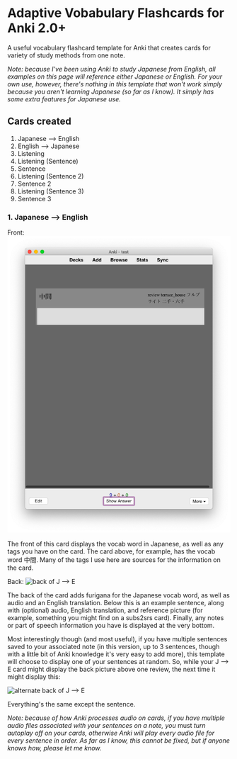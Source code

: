 # Adaptive Vobabulary Flashcards for Anki 2.0+

A useful vocabulary flashcard template for Anki that creates cards for variety of study methods from one note.

_Note: because I've been using Anki to study Japanese from English, all examples on this page will reference either Japanese or English. For your own use, however, there's nothing in this template that won't work simply because you aren't learning Japanese (so far as I know). It simply has some extra features for Japanese use._

## Cards created

1. Japanese --> English
2. English --> Japanese
3. Listening
4. Listening (Sentence)
5. Sentence
6. Listening (Sentence 2)
7. Sentence 2
8. Listening (Sentence 3)
9. Sentence 3

### 1. Japanese --> English

Front:
![front of J --> E](img/JE_front.png)

The front of this card displays the vocab word in Japanese, as well as any tags you have on the card. The card above, for example, has the vocab word 中間. Many of the tags I use here are sources for the information on the card.

Back:
![back of J --> E](back_1.png)

The back of the card adds furigana for the Japanese vocab word, as well as audio and an English translation. Below this is an example sentence, along with (optional) audio, English translation, and reference picture (for example, something you might find on a subs2srs card). Finally, any notes or part of speech information you have is displayed at the very bottom.

Most interestingly though (and most useful), if you have multiple sentences saved to your associated note (in this version, up to 3 sentences, though with a little bit of Anki knowledge it's very easy to add more), this template will choose to display one of your sentences at random. So, while your J --> E card might display the back picture above one review, the next time it might display this:

![alternate back of J --> E](back_2.png)

Everything's the same except the sentence.

_Note: because of how Anki processes audio on cards, if you have multiple audio files associated with your sentences on a note, you_ must _turn autoplay off on your cards, otherwise Anki will play every audio file for every sentence in order. As far as I know, this cannot be fixed, but if anyone knows how, please let me know._
